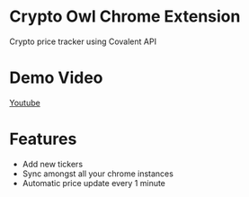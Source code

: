 # Crypto Owl Chrome Extension

Crypto price tracker using Covalent API


# Demo Video
[Youtube](https://youtu.be/7wiOmmBNfqc)


# Features
 - Add new tickers
 - Sync amongst all your chrome instances
 - Automatic price update every 1 minute
